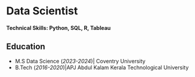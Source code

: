 # Data Scientist

#### Technical Skills: Python, SQL, R, Tableau

## Education					       		
- M.S Data Science (_2023-2024_)| Coventry University  			        		
- B.Tech (_2016-2020_)|APJ Abdul Kalam Kerala Technological University
